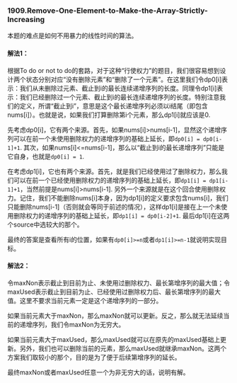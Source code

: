 ### 1909.Remove-One-Element-to-Make-the-Array-Strictly-Increasing

本题的难点是如何不用暴力的线性时间的算法。

#### 解法1：

根据To do or not to do的套路，对于这种“行使权力”的题目，我们很容易想到设计两个状态分别对应“没有删除元素”和“删除了一个元素”。在这里我们令dp0[i]表示：我们从未删除过元素、截止到i的最长连续递增序列的长度。同理令dp1[i]表示：我们已经删除过一个元素、截止到i的最长连续递增序列的长度。特别注意我们的定义，所谓“截止到i”，意思是这个最长递增序列必须以i结尾（即包含nums[i]）。也就是说，如果我们打算删除第i个元素，那么dp1[i]就应该是0.

先考虑dp0[i]，它有两个来源。首先，如果nums[i]>nums[i-1]，显然这个递增序列可以在前一个未使用删除权力的递增序列的基础上延长，即```dp0[i] = dp0[i-1]+1```. 其次，如果nums[i]<=nums[i-1]，那么以“截止到i的最长递增序列”只能是它自身，也就是```dp0[i] = 1```.

在考虑dp1[i]，它也有两个来源。首先，就是我们已经使用过了删除权力，那么我们可以在前一个已经使用删除权力的递增序列的基础上延长，即```dp1[i] = dp1[i-1]+1```，当然前提是nums[i]>nums[i-1]. 另外一个来源就是在这个回合使用删除权力。记住，我们不能删除nums[i]本身，因为dp1[i]的定义要求包含nums[i]，我们只能删除nums[i-1]（否则就会等同于前述的情况），这样dp1[i]是接在上一个未使用删除权力的递增序列的基础上延长，即```dp1[i] = dp0[i-2]+1```. 最后dp1[i]在这两个source中选较大的那个。

最终的答案是查看所有i的位置，如果有```dp0[i]>=n```或者```dp1[i]>=n-1```就说明实现目标。

#### 解法2：
令maxNon表示截止到目前为止、未使用过删除权力、最长第增序列的最大值；令maxUsed表示截止到目前为止、已经使用过删除权力后、最长第增序列的最大值。这里不要求当前元素一定是这个递增序列的一部分。

如果当前元素大于maxNon，那么maxNon就可以更新。反之，那么就无法延续当前的递增序列，我们令maxNon为无穷大。

如果当前元素大于maxUsed，那么maxUsed就可以在原先的maxUsed基础上更新。另外，我们也可以删除当前的元素，那么maxUsed就继承maxNon。这两个方案我们取较小的那个，目的是为了便于后续第增序列的延长。

最终maxNon或者maxUsed任意一个为非无穷大的话，说明有解。
